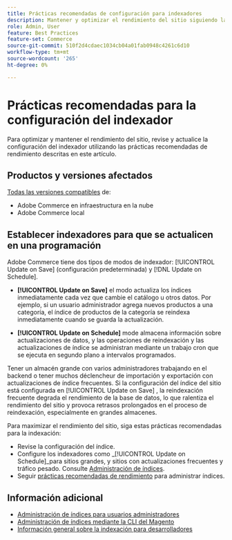 ```yaml
---
title: Prácticas recomendadas de configuración para indexadores
description: Mantener y optimizar el rendimiento del sitio siguiendo las prácticas recomendadas para la configuración del indexador.
role: Admin, User
feature: Best Practices
feature-set: Commerce
source-git-commit: 510f2d4cdaec1034cb04a01fab0948c4261c6d10
workflow-type: tm+mt
source-wordcount: '265'
ht-degree: 0%

---
```



# Prácticas recomendadas para la configuración del indexador

Para optimizar y mantener el rendimiento del sitio, revise y actualice la configuración del indexador utilizando las prácticas recomendadas de rendimiento descritas en este artículo.

## Productos y versiones afectados

[Todas las versiones compatibles](../../../release/versions.md) de:

- Adobe Commerce en infraestructura en la nube
- Adobe Commerce local

## Establecer indexadores para que se actualicen en una programación

Adobe Commerce tiene dos tipos de modos de indexador: [!UICONTROL Update on Save] (configuración predeterminada) y [!DNL Update on Schedule].

- **[!UICONTROL Update on Save]** el modo actualiza los índices inmediatamente cada vez que cambie el catálogo u otros datos. Por ejemplo, si un usuario administrador agrega nuevos productos a una categoría, el índice de productos de la categoría se reindexa inmediatamente cuando se guarda la actualización.

- **[!UICONTROL Update on Schedule]** mode almacena información sobre actualizaciones de datos, y las operaciones de reindexación y las actualizaciones de índice se administran mediante un trabajo cron que se ejecuta en segundo plano a intervalos programados.

Tener un almacén grande con varios administradores trabajando en el backend o tener muchos déclencheur de importación y exportación con actualizaciones de índice frecuentes. Si la configuración del índice del sitio está configurada en [!UICONTROL Update on Save] , la reindexación frecuente degrada el rendimiento de la base de datos, lo que ralentiza el rendimiento del sitio y provoca retrasos prolongados en el proceso de reindexación, especialmente en grandes almacenes.

Para maximizar el rendimiento del sitio, siga estas prácticas recomendadas para la indexación:

- Revise la configuración del índice.
- Configure los indexadores como _[!UICONTROL Update on Schedule]_para sitios grandes, y sitios con actualizaciones frecuentes y tráfico pesado. Consulte [Administración de índices](https://docs.magento.com/user-guide/system/index-management.html#change-the-index-mode).
- Seguir [prácticas recomendadas de rendimiento](../../../performance/configuration.md) para administrar índices.

## Información adicional

- [Administración de índices para usuarios administradores](../../../configuration/cli/manage-indexers.md#configure-indexers)
- [Administración de índices mediante la CLI del Magento](https://experienceleague.adobe.com/docs/commerce-operations/configuration-guide/cli/manage-indexers.html)
- [Información general sobre la indexación para desarrolladores](https://developer.adobe.com/commerce/php/development/components/indexing/)
